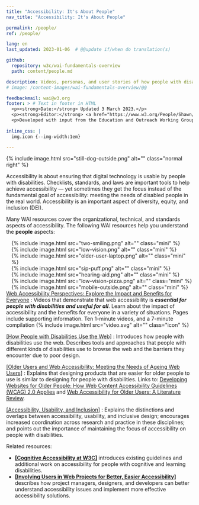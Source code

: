 ```yaml
---
title: "Accessibility: It's About People"
nav_title: "Accessibility: It's About People"

permalink: /people/
ref: /people/

lang: en
last_updated: 2023-01-06  # @@update if/when do translation(s)

github:
  repository: w3c/wai-fundamentals-overview
  path: content/people.md

description: Videos, personas, and user stories of how people with disabilities use digital technology.
# image: /content-images/wai-fundamentals-overview/@@

feedbackmail: wai@w3.org
footer: > # Text in footer in HTML
  <p><strong>Date:</strong> Updated 3 March 2023.</p>
  <p><strong>Editor:</strong> <a href="https://www.w3.org/People/Shawn/">Shawn Lawton Henry</a>.</p>
  <p>Developed with input from the Education and Outreach Working Group (<a href="https://www.w3.org/groups/wg/eowg">EOWG</a>). Developed as part of the <a href="https://www.w3.org/WAI/about/projects/wai-guide">WAI-Guide project</a>, co-funded by the European Commission.</p>
  
inline_css: |
  img.icon {--img-width:1em}

---
```


{% include image.html src="still-dog-outside.png" alt="" class="normal right" %}

Accessibility is about ensuring that digital technology is usable by people with disabilities. Checklists, standards, and laws are important tools to help achieve accessibility — yet sometimes they get the focus instead of the fundamental goal of accessibility: meeting the needs of disabled people in the real world. Accessibility is an important aspect of diversity, equity, and inclusion (DEI).

Many WAI resources cover the organizational, technical, and standards aspects of accessibility. The following WAI resources help you understand the **people** aspects:

<div style="float:right; margin-left:1em; clear:both;">
{% include image.html src="two-smiling.png" alt="" class="mini" %}<br>
{% include image.html src="low-vision.png" alt="" class="mini" %}<br>
{% include image.html src="older-user-laptop.png" alt="" class="mini" %}<br>
{% include image.html src="sip-puff.png" alt="" class="mini" %}<br>
{% include image.html src="hearing-aid.png" alt="" class="mini" %}<br>
{% include image.html src="low-vision-pizza.png" alt="" class="mini" %}<br>
{% include image.html src="mobile-outside.png" alt="" class="mini" %}
</div>

[Web Accessibility Perspectives: Explore the Impact and Benefits for Everyone](/perspective-videos/) 
:   Videos that demonstrate that web accessibility is **_essential for people with disabilities and useful for all_**. Learn about the impact of accessibility and the benefits for everyone in a variety of situations. Pages include supporting information. Ten 1-minute videos, and a 7-minute compilation {% include image.html src="video.svg" alt="" class="icon" %}

[[How People with Disabilities Use the Web]](/people-use-web/)
:   Introduces how people with disabilities use the web. Describes tools and approaches that people with different kinds of disabilities use to browse the web and the barriers they encounter due to poor design. <!-- @@sub-bullet: [Videos of How People with Disabilities Use the Web](/people-use-web/) links to eighteen 2+minute videos, and 3 compliations {% include image.html src="video.svg" alt="" class="icon" %} -->

[[Older Users and Web Accessibility: Meeting the Needs of Ageing Web Users]](/older-users/)
:   Explains that designing products that are easier for older people to use is similar to designing for people with disabilities. Links to: [Developing Websites for Older People: How Web Content Accessibility Guidelines (WCAG) 2.0 Applies](https://www.w3.org/WAI/older-users/developing/) and [Web Accessibility for Older Users: A Literature Review](https://www.w3.org/WAI/older-users/literature/).

[[Accessibility, Usability, and Inclusion]](/fundamentals/accessibility-usability-inclusion/)
:   Explains the distinctions and overlaps between accessibility, usability, and inclusive design; encourages increased coordination across research and practice in these disciplines; and points out the importance of maintaining the focus of accessibility on people with disabilities.

Related resources:
- **[[Cognitive Accessibility at W3C]](/cognitive/)** introduces existing guidelines and additional work on accessibility for people with cognitive and learning disabilities.
- **[[Involving Users in Web Projects for Better, Easier Accessibility]](/planning/involving-users/)** describes how project managers, designers, and developers can better understand accessibility issues and implement more effective accessibility solutions.
